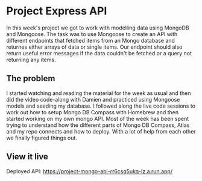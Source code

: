 # Project Express API

In this week's project we got to work with modelling data using MongoDB and Mongoose. The task was to use Mongoose to create an API with different endpoints that fetched items from an Mongo database and returnes either arrays of data or single items. Our endpoint should also return useful error messages if the data couldn't be fetched or a query not returning any items. 

## The problem

I started watching and reading the material for the week as usual and then did the video code-along with Damien and practiced using Mongoose models and seeding my database. I followed along the live code sessions to work out how to setup Mongo DB Compass with Homebrew and then started working on my own mongo API. Most of the week has been spent trying to understand how the different parts of Mongo DB Compass, Atlas and my repo connects and how to deploy. With a lot of help from each other we finally figured things out. 

## View it live

Deployed API:
https://project-mongo-api-rr6csq5ukq-lz.a.run.app/

